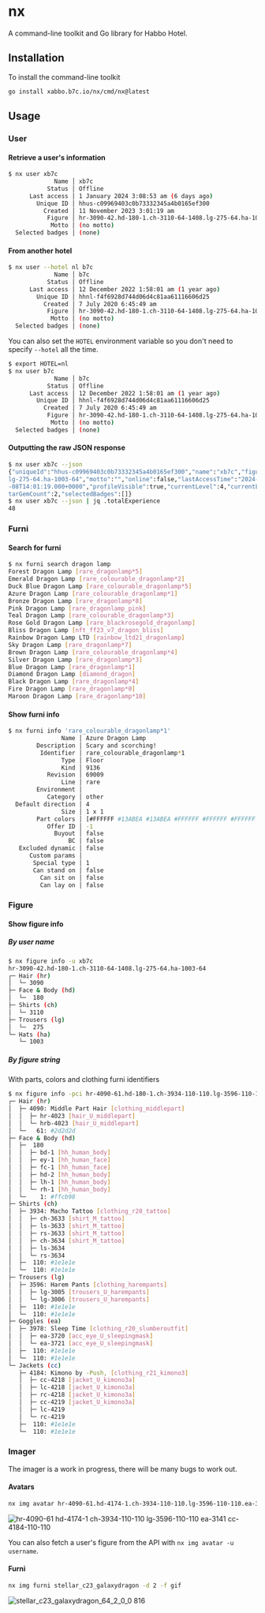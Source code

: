 # nx

A command-line toolkit and Go library for Habbo Hotel.

## Installation

To install the command-line toolkit
```sh
go install xabbo.b7c.io/nx/cmd/nx@latest
```

## Usage

### User
#### Retrieve a user's information

```sh
$ nx user xb7c
             Name │ xb7c
           Status │ Offline
      Last access │ 1 January 2024 3:08:53 am (6 days ago)
        Unique ID │ hhus-c09969403c0b73332345a4b0165ef300
          Created │ 11 November 2023 3:01:19 am
           Figure │ hr-3090-42.hd-180-1.ch-3110-64-1408.lg-275-64.ha-1003-64
            Motto │ (no motto)
  Selected badges │ (none)
```

#### From another hotel
```sh
$ nx user --hotel nl b7c
             Name │ b7c
           Status │ Offline
      Last access │ 12 December 2022 1:58:01 am (1 year ago)
        Unique ID │ hhnl-f4f6928d744d06d4c81aa61116606d25
          Created │ 7 July 2020 6:45:49 am
           Figure │ hr-3090-42.hd-180-1.ch-3110-64-1408.lg-275-64.ha-1003-64
            Motto │ (no motto)
  Selected badges │ (none)
```

You can also set the `HOTEL` environment variable so you don't need to specify `--hotel` all the time.
```sh
$ export HOTEL=nl
$ nx user b7c
             Name │ b7c
           Status │ Offline
      Last access │ 12 December 2022 1:58:01 am (1 year ago)
        Unique ID │ hhnl-f4f6928d744d06d4c81aa61116606d25
          Created │ 7 July 2020 6:45:49 am
           Figure │ hr-3090-42.hd-180-1.ch-3110-64-1408.lg-275-64.ha-1003-64
            Motto │ (no motto)
  Selected badges │ (none)
```

#### Outputting the raw JSON response
```sh
$ nx user xb7c --json
{"uniqueId":"hhus-c09969403c0b73332345a4b0165ef300","name":"xb7c","figureString":"hr-3090-42.hd-180-1.ch-3110-64-1408.
lg-275-64.ha-1003-64","motto":"","online":false,"lastAccessTime":"2024-01-03T02:08:53.000+0000","memberSince":"2023-11
-08T14:01:19.000+0000","profileVisible":true,"currentLevel":4,"currentLevelCompletePercent":20,"totalExperience":48,"s
tarGemCount":2,"selectedBadges":[]}
$ nx user xb7c --json | jq .totalExperience
48
```

### Furni
#### Search for furni

```sh
$ nx furni search dragon lamp
Forest Dragon Lamp [rare_dragonlamp*5]
Emerald Dragon Lamp [rare_colourable_dragonlamp*2]
Duck Blue Dragon Lamp [rare_colourable_dragonlamp*5]
Azure Dragon Lamp [rare_colourable_dragonlamp*1]
Bronze Dragon Lamp [rare_dragonlamp*8]
Pink Dragon Lamp [rare_dragonlamp_pink]
Teal Dragon Lamp [rare_colourable_dragonlamp*3]
Rose Gold Dragon Lamp [rare_blackrosegold_dragonlamp]
Bliss Dragon Lamp [nft_ff23_v7_dragon_bliss]
Rainbow Dragon Lamp LTD [rainbow_ltd21_dragonlamp]
Sky Dragon Lamp [rare_dragonlamp*7]
Brown Dragon Lamp [rare_colourable_dragonlamp*4]
Silver Dragon Lamp [rare_dragonlamp*3]
Blue Dragon Lamp [rare_dragonlamp*1]
Diamond Dragon Lamp [diamond_dragon]
Black Dragon Lamp [rare_dragonlamp*4]
Fire Dragon Lamp [rare_dragonlamp*0]
Maroon Dragon Lamp [rare_dragonlamp*10]
```

#### Show furni info

```sh
$ nx furni info 'rare_colourable_dragonlamp*1'
               Name │ Azure Dragon Lamp
        Description │ Scary and scorching!
         Identifier │ rare_colourable_dragonlamp*1
               Type │ Floor
               Kind │ 9136
           Revision │ 69009
               Line │ rare
        Environment │
           Category │ other
  Default direction │ 4
               Size │ 1 x 1
        Part colors │ [#FFFFFF #13ABEA #13ABEA #FFFFFF #FFFFFF #FFFFFF #FFFFFF]
           Offer ID │ -1
             Buyout │ false
                 BC │ false
   Excluded dynamic │ false
      Custom params │
       Special type │ 1
       Can stand on │ false
         Can sit on │ false
         Can lay on │ false
```

### Figure

#### Show figure info
##### By user name
```sh
$ nx figure info -u xb7c
hr-3090-42.hd-180-1.ch-3110-64-1408.lg-275-64.ha-1003-64
┌─ Hair (hr)
│  └─ 3090
├─ Face & Body (hd)
│  └─  180
├─ Shirts (ch)
│  └─ 3110
├─ Trousers (lg)
│  └─  275
└─ Hats (ha)
   └─ 1003
```

##### By figure string
With parts, colors and clothing furni identifiers
```sh
$ nx figure info -pci hr-4090-61.hd-180-1.ch-3934-110-110.lg-3596-110-110.ea-3978-110-110.cc-4184-110-110
┌─ Hair (hr)
│  ├─ 4090: Middle Part Hair [clothing_middlepart]
│  │  ├─ hr-4023 [hair_U_middlepart]
│  │  └─ hrb-4023 [hair_U_middlepart]
│  └─   61: #2d2d2d
├─ Face & Body (hd)
│  ├─  180
│  │  ├─ bd-1 [hh_human_body]
│  │  ├─ ey-1 [hh_human_face]
│  │  ├─ fc-1 [hh_human_face]
│  │  ├─ hd-2 [hh_human_body]
│  │  ├─ lh-1 [hh_human_body]
│  │  └─ rh-1 [hh_human_body]
│  └─    1: #ffcb98
├─ Shirts (ch)
│  ├─ 3934: Macho Tattoo [clothing_r20_tattoo]
│  │  ├─ ch-3633 [shirt_M_tattoo]
│  │  ├─ ls-3633 [shirt_M_tattoo]
│  │  ├─ rs-3633 [shirt_M_tattoo]
│  │  ├─ ch-3634 [shirt_M_tattoo]
│  │  ├─ ls-3634
│  │  └─ rs-3634
│  ├─  110: #1e1e1e
│  └─  110: #1e1e1e
├─ Trousers (lg)
│  ├─ 3596: Harem Pants [clothing_harempants]
│  │  ├─ lg-3005 [trousers_U_harempants]
│  │  └─ lg-3006 [trousers_U_harempants]
│  ├─  110: #1e1e1e
│  └─  110: #1e1e1e
├─ Goggles (ea)
│  ├─ 3978: Sleep Time [clothing_r20_slumberoutfit]
│  │  ├─ ea-3720 [acc_eye_U_sleepingmask]
│  │  └─ ea-3721 [acc_eye_U_sleepingmask]
│  ├─  110: #1e1e1e
│  └─  110: #1e1e1e
└─ Jackets (cc)
   ├─ 4184: Kimono by -Push, [clothing_r21_kimono3]
   │  ├─ cc-4218 [jacket_U_kimono3a]
   │  ├─ lc-4218 [jacket_U_kimono3a]
   │  ├─ rc-4218 [jacket_U_kimono3a]
   │  ├─ cc-4219 [jacket_U_kimono3a]
   │  ├─ lc-4219
   │  └─ rc-4219
   ├─  110: #1e1e1e
   └─  110: #1e1e1e
```

### Imager
The imager is a work in progress, there will be many bugs to work out.

#### Avatars

```sh
nx img avatar hr-4090-61.hd-4174-1.ch-3934-110-110.lg-3596-110-110.ea-3141.cc-4184-110-110
```
![hr-4090-61 hd-4174-1 ch-3934-110-110 lg-3596-110-110 ea-3141 cc-4184-110-110](https://github.com/user-attachments/assets/bce8d6fd-2680-48af-8926-f0d2a6801c31)

You can also fetch a user's figure from the API with `nx img avatar -u username`.

#### Furni
```sh
nx img furni stellar_c23_galaxydragon -d 2 -f gif
```
![stellar_c23_galaxydragon_64_2_0_0 816](https://github.com/user-attachments/assets/e777a51f-04be-4c71-ac64-6761e1786697)

